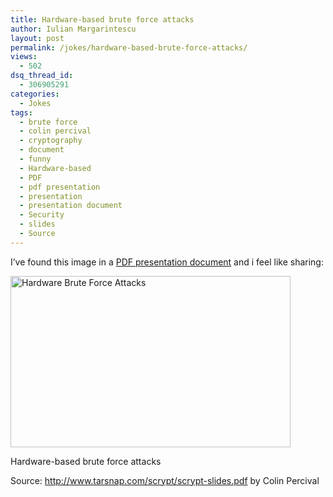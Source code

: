 ```yaml
---
title: Hardware-based brute force attacks
author: Iulian Margarintescu
layout: post
permalink: /jokes/hardware-based-brute-force-attacks/
views:
  - 502
dsq_thread_id:
  - 306905291
categories:
  - Jokes
tags:
  - brute force
  - colin percival
  - cryptography
  - document
  - funny
  - Hardware-based
  - PDF
  - pdf presentation
  - presentation
  - presentation document
  - Security
  - slides
  - Source
---
```

I&#8217;ve found this image in a [PDF presentation document][1] and i feel like sharing:

<div id="attachment_202" style="width: 458px" class="wp-caption aligncenter">
  <a href="http://www.erata.net/wp-content/uploads/2011/02/hardware-crypto.png"><img class="size-full wp-image-202" title="Hardware Brute Force" src="http://www.erata.net/wp-content/uploads/2011/02/hardware-crypto.png" alt="Hardware Brute Force Attacks" width="448" height="274" /></a><p class="wp-caption-text">
    Hardware-based brute force attacks
  </p>
</div>

Source: <http://www.tarsnap.com/scrypt/scrypt-slides.pdf> by Colin Percival

 [1]: http://www.tarsnap.com/scrypt/scrypt-slides.pdf "scrypt: A new key derivation function"